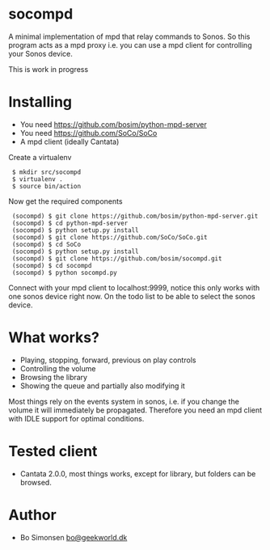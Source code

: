 # socompd
A minimal implementation of mpd that relay commands to Sonos. So this program acts as a mpd proxy i.e. you can use a mpd client for controlling your Sonos device.

This is work in progress

# Installing

* You need https://github.com/bosim/python-mpd-server
* You need https://github.com/SoCo/SoCo
* A mpd client (ideally Cantata)

Create a virtualenv

     $ mkdir src/socompd
     $ virtualenv .
     $ source bin/action

Now get the required components

     (socompd) $ git clone https://github.com/bosim/python-mpd-server.git
     (socompd) $ cd python-mpd-server
     (socompd) $ python setup.py install
     (socompd) $ git clone https://github.com/SoCo/SoCo.git
     (socompd) $ cd SoCo
     (socompd) $ python setup.py install
     (socompd) $ git clone https://github.com/bosim/socompd.git
     (socompd) $ cd socompd
     (socompd) $ python socompd.py

Connect with your mpd client to localhost:9999, notice this only works with one sonos device right now. On the todo list
to be able to select the sonos device.

# What works?

* Playing, stopping, forward, previous on play controls
* Controlling the volume
* Browsing the library
* Showing the queue and partially also modifying it

Most things rely on the events system in sonos, i.e. if you change the volume it will immediately be propagated. Therefore you need an mpd client with IDLE support for optimal conditions. 

# Tested client

* Cantata 2.0.0, most things works, except for library, but folders can be browsed.

# Author

* Bo Simonsen <bo@geekworld.dk>
